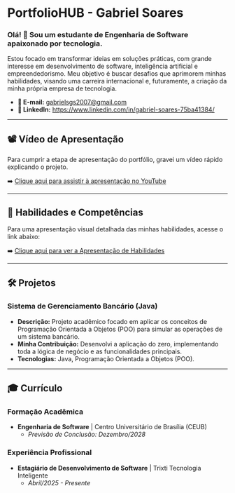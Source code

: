 # PortfolioHUB - Gabriel Soares

### Olá! 👋 Sou um estudante de Engenharia de Software apaixonado por tecnologia.

Estou focado em transformar ideias em soluções práticas, com grande interesse em desenvolvimento de software, inteligência artificial e empreendedorismo. Meu objetivo é buscar desafios que aprimorem minhas habilidades, visando uma carreira internacional e, futuramente, a criação da minha própria empresa de tecnologia.

* **📧 E-mail:** gabrielsgs2007@gmail.com
* **🔗 LinkedIn:** https://www.linkedin.com/in/gabriel-soares-75ba41384/

---

## 📽️ Vídeo de Apresentação

Para cumprir a etapa de apresentação do portfólio, gravei um vídeo rápido explicando o projeto.

➡️ [Clique aqui para assistir à apresentação no YouTube](https://youtu.be/7A1_UjujZk0)

---

## 🚀 Habilidades e Competências

Para uma apresentação visual detalhada das minhas habilidades, acesse o link abaixo:

➡️ [Clique aqui para ver a Apresentação de Habilidades](https://docs.google.com/presentation/d/15D-9BKHvpTi2p8Q4Iz5jp4gPEsIBD3M0k-qh2N7gsz4/edit?usp=sharing)

---

## 🛠️ Projetos

### Sistema de Gerenciamento Bancário (Java)

* **Descrição:** Projeto acadêmico focado em aplicar os conceitos de Programação Orientada a Objetos (POO) para simular as operações de um sistema bancário.
* **Minha Contribuição:** Desenvolvi a aplicação do zero, implementando toda a lógica de negócio e as funcionalidades principais.
* **Tecnologias:** Java, Programação Orientada a Objetos (POO).

---

## 🎓 Currículo

### Formação Acadêmica
* **Engenharia de Software** | Centro Universitário de Brasília (CEUB)
    * *Previsão de Conclusão: Dezembro/2028*

### Experiência Profissional
* **Estagiário de Desenvolvimento de Software** | Trixti Tecnologia Inteligente
    * *Abril/2025 - Presente*
